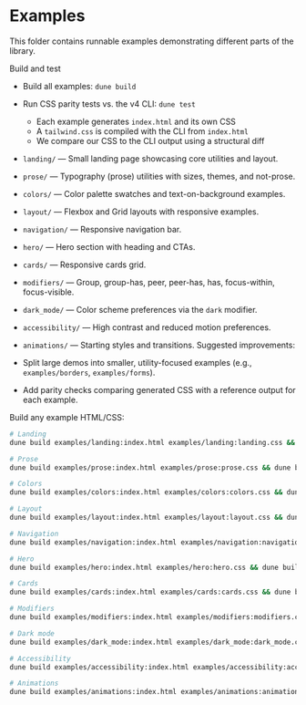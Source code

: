 # Examples

This folder contains runnable examples demonstrating different parts of the library.

Build and test
- Build all examples: `dune build`
- Run CSS parity tests vs. the v4 CLI: `dune test`
  - Each example generates `index.html` and its own CSS
  - A `tailwind.css` is compiled with the CLI from `index.html`
  - We compare our CSS to the CLI output using a structural diff

- `landing/` — Small landing page showcasing core utilities and layout.
- `prose/` — Typography (prose) utilities with sizes, themes, and not-prose.
- `colors/` — Color palette swatches and text-on-background examples.
- `layout/` — Flexbox and Grid layouts with responsive examples.
- `navigation/` — Responsive navigation bar.
- `hero/` — Hero section with heading and CTAs.
- `cards/` — Responsive cards grid.
- `modifiers/` — Group, group-has, peer, peer-has, has, focus-within, focus-visible.
- `dark_mode/` — Color scheme preferences via the `dark` modifier.
- `accessibility/` — High contrast and reduced motion preferences.
- `animations/` — Starting styles and transitions.
Suggested improvements:
- Split large demos into smaller, utility-focused examples (e.g., `examples/borders`, `examples/forms`).
- Add parity checks comparing generated CSS with a reference output for each example.

Build any example HTML/CSS:

```bash
# Landing
dune build examples/landing:index.html examples/landing:landing.css && dune build examples/landing:tailwind.css

# Prose
dune build examples/prose:index.html examples/prose:prose.css && dune build examples/prose:tailwind.css

# Colors
dune build examples/colors:index.html examples/colors:colors.css && dune build examples/colors:tailwind.css

# Layout
dune build examples/layout:index.html examples/layout:layout.css && dune build examples/layout:tailwind.css

# Navigation
dune build examples/navigation:index.html examples/navigation:navigation.css && dune build examples/navigation:tailwind.css

# Hero
dune build examples/hero:index.html examples/hero:hero.css && dune build examples/hero:tailwind.css

# Cards
dune build examples/cards:index.html examples/cards:cards.css && dune build examples/cards:tailwind.css

# Modifiers
dune build examples/modifiers:index.html examples/modifiers:modifiers.css && dune build examples/modifiers:tailwind.css

# Dark mode
dune build examples/dark_mode:index.html examples/dark_mode:dark_mode.css && dune build examples/dark_mode:tailwind.css

# Accessibility
dune build examples/accessibility:index.html examples/accessibility:accessibility.css && dune build examples/accessibility:tailwind.css

# Animations
dune build examples/animations:index.html examples/animations:animations.css && dune build examples/animations:tailwind.css
```
